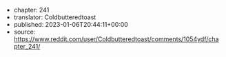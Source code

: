 - chapter: 241
- translator: Coldbutteredtoast
- published: 2023-01-06T20:44:11+00:00
- source: https://www.reddit.com/user/Coldbutteredtoast/comments/1054ydf/chapter_241/
